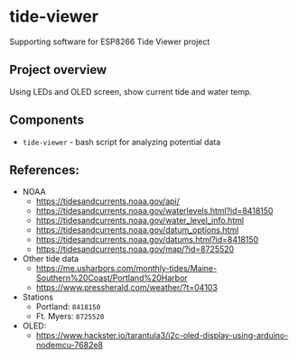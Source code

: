# tide-viewer

Supporting software for ESP8266 Tide Viewer project

## Project overview

Using LEDs and OLED screen, show current tide and water temp.

## Components

- `tide-viewer` - bash script for analyzing potential data

## References:

- NOAA
    - https://tidesandcurrents.noaa.gov/api/
    - https://tidesandcurrents.noaa.gov/waterlevels.html?id=8418150
    - https://tidesandcurrents.noaa.gov/water_level_info.html
    - https://tidesandcurrents.noaa.gov/datum_options.html
    - https://tidesandcurrents.noaa.gov/datums.html?id=8418150
    - https://tidesandcurrents.noaa.gov/map/?id=8725520
- Other tide data
    - https://me.usharbors.com/monthly-tides/Maine-Southern%20Coast/Portland%20Harbor
    - https://www.pressherald.com/weather/?t=04103
- Stations
    - Portland: `8418150`
    - Ft. Myers: `8725520`
- OLED:
    - https://www.hackster.io/tarantula3/i2c-oled-display-using-arduino-nodemcu-7682e8
